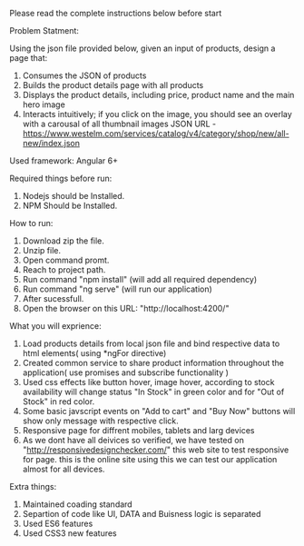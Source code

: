 Please read the complete instructions below before start

Problem Statment:

Using the json file provided below, given an input of products, design a page that:

1) Consumes the JSON of products
2) Builds the product details page with all products
3) Displays the product details, including price, product name and the main hero image
4) Interacts intuitively; if you click on the image, you should see an overlay with a carousal of all thumbnail images
JSON URL - https://www.westelm.com/services/catalog/v4/category/shop/new/all-new/index.json

Used framework: Angular 6+

Required things before run:
1) Nodejs should be Installed.
2) NPM Should be Installed.

How to run:
1) Download zip the file.
2) Unzip file.
4) Open command promt.
5) Reach to project path.
6) Run command "npm install"  (will add all required dependency)
7) Run command "ng serve" (will run our application)
8) After sucessfull.
9) Open the browser on this URL: "http://localhost:4200/"

What you will exprience:
1) Load products details from local json file and bind respective data to html elements( using *ngFor directive)
2) Created common service to share product information throughout the application( use promises and subscribe functionality )
3) Used css effects like button hover, image hover, according to stock availability will 
change status "In Stock" in green color and for "Out of Stock" in red color. 
4) Some basic javscript events on "Add to cart" and "Buy Now" buttons will show only message with respective click.
5) Responsive page for diffrent mobiles, tablets and larg devices
6) As we dont have all deivices so verified, we have tested on "http://responsivedesignchecker.com/" this web site to test responsive for page. 
this is the online site using this we can test our application almost for all devices.

Extra things:
1) Maintained coading standard 
2) Separtion of code like UI, DATA and Buisness logic is separated
3) Used ES6 features
4) Used CSS3 new features
